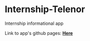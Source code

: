 # Internship-Telenor
Internship informational app

Link to app's github pages: [**Here**](https://softuni.github.io/Internship-Telenor/app/)
